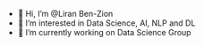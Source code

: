 - 👋 Hi, I’m @Liran Ben-Zion
- 👀 I’m interested in Data Science, AI, NLP and DL
- 🌱 I’m currently working on Data Science Group


<!---
Liranbz/Liranbz is a ✨ special ✨ repository because its `README.md` (this file) appears on your GitHub profile.
You can click the Preview link to take a look at your changes.
--->
